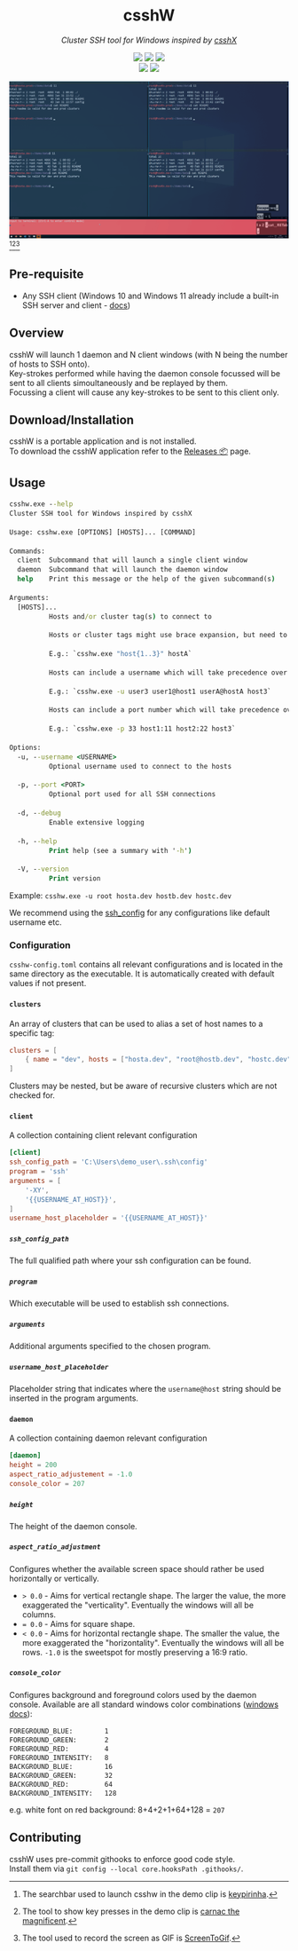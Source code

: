 <h1 align="center">csshW</h3>
<p align="center"><i>Cluster SSH tool for Windows inspired by <a href="https://github.com/brockgr/csshx">csshX</a></i></p>
<p align="center">
  <a href="./LICENSE.txt"><img src="https://img.shields.io/badge/License-Apache_2.0-blue.svg"></a>
  <a href="https://github.com/whme/csshw/releases/latest"><img src="https://img.shields.io/github/v/release/whme/csshw.svg"></a>
  <a href="https://github.com/whme/csshw/releases"><img src="https://img.shields.io/github/downloads/whme/csshw/total"></a><br>
  <a href="https://github.com/whme/csshw/actions/workflows/ci.yml"><img src="https://github.com/whme/csshw/actions/workflows/ci.yml/badge.svg"></a>
  <a href="https://github.com/whme/csshw/actions/workflows/deploy_docs.yml"><img src="https://github.com/whme/csshw/actions/workflows/deploy_docs.yml/badge.svg"></a>
</p>

![csshw demo](https://raw.githubusercontent.com/whme/csshw/refs/heads/main/demo/csshw.gif)[^1][^2][^3]

## Pre-requisite
- Any SSH client (Windows 10 and Windows 11 already include a built-in SSH server and client - [docs](https://learn.microsoft.com/en-us/windows/terminal/tutorials/ssh))

## Overview
csshW will launch 1 daemon and N client windows (with N being the number of hosts to SSH onto).<br>
Key-strokes performed while having the daemon console focussed will be sent to all clients simoultaneously and be replayed by them.<br>
Focussing a client will cause any key-strokes to be sent to this client only.

## Download/Installation
csshW is a portable application and is not installed.<br>
To download the csshW application refer to the [Releases 📦](https://github.com/whme/csshw/releases) page.

## Usage

<!-- HELP_OUTPUT_START -->
```cmd
csshw.exe --help
Cluster SSH tool for Windows inspired by csshX

Usage: csshw.exe [OPTIONS] [HOSTS]... [COMMAND]

Commands:
  client  Subcommand that will launch a single client window
  daemon  Subcommand that will launch the daemon window
  help    Print this message or the help of the given subcommand(s)

Arguments:
  [HOSTS]...
          Hosts and/or cluster tag(s) to connect to

          Hosts or cluster tags might use brace expansion, but need to be properly quoted.

          E.g.: `csshw.exe "host{1..3}" hostA`

          Hosts can include a username which will take precedence over the username given via the `-u` option and over any ssh config value.

          E.g.: `csshw.exe -u user3 user1@host1 userA@hostA host3`

          Hosts can include a port number which will take precedence over the port given via the `-p` option.

          E.g.: `csshw.exe -p 33 host1:11 host2:22 host3`

Options:
  -u, --username <USERNAME>
          Optional username used to connect to the hosts

  -p, --port <PORT>
          Optional port used for all SSH connections

  -d, --debug
          Enable extensive logging

  -h, --help
          Print help (see a summary with '-h')

  -V, --version
          Print version
```
<!-- HELP_OUTPUT_END -->
Example:
`csshw.exe -u root hosta.dev hostb.dev hostc.dev`

We recommend using the [ssh_config](https://linux.die.net/man/5/ssh_config) for any configurations like default username etc.

### Configuration

`csshw-config.toml` contains all relevant configurations and is located in the same directory as the executable.
It is automatically created with default values if not present.

#### `clusters`
An array of clusters that can be used to alias a set of host names to a specific tag:
```toml
clusters = [
    { name = "dev", hosts = ["hosta.dev", "root@hostb.dev", "hostc.dev"] }
]
```
Clusters may be nested, but be aware of recursive clusters which are not checked for.

#### `client`
A collection containing client relevant configuration
``` toml
[client]
ssh_config_path = 'C:\Users\demo_user\.ssh\config'
program = 'ssh'
arguments = [
    '-XY',
    '{{USERNAME_AT_HOST}}',
]
username_host_placeholder = '{{USERNAME_AT_HOST}}'
```

##### `ssh_config_path`
The full qualified path where your ssh configuration can be found.

##### `program`
Which executable will be used to establish ssh connections.

##### `arguments`
Additional arguments specified to the chosen program.

##### `username_host_placeholder`
Placeholder string that indicates where the `username@host` string should be inserted in the program arguments.

#### `daemon`
A collection containing daemon relevant configuration
``` toml
[daemon]
height = 200
aspect_ratio_adjustement = -1.0
console_color = 207
```

##### `height`
The height of the daemon console.

##### `aspect_ratio_adjustment`
Configures whether the available screen space should rather be used horizontally or vertically.
* `> 0.0` - Aims for vertical rectangle shape.
  The larger the value, the more exaggerated the "verticality".
  Eventually the windows will all be columns.
* `= 0.0` - Aims for square shape.
* `< 0.0` - Aims for horizontal rectangle shape.
  The smaller the value, the more exaggerated the "horizontality".
  Eventually the windows will all be rows.
  `-1.0` is the sweetspot for mostly preserving a 16:9 ratio.

##### `console_color`
Configures background and foreground colors used by the daemon console.
Available are all standard windows color combinations ([windows docs](https://learn.microsoft.com/en-us/windows/console/console-screen-buffers#character-attributes)):
```
FOREGROUND_BLUE:        1
FOREGROUND_GREEN:       2
FOREGROUND_RED:         4
FOREGROUND_INTENSITY:   8
BACKGROUND_BLUE:        16
BACKGROUND_GREEN:       32
BACKGROUND_RED:         64
BACKGROUND_INTENSITY:   128
```
e.g. white font on red background: 8+4+2+1+64+128 = `207`

## Contributing
csshW uses pre-commit githooks to enforce good code style.<br>
Install them via ``git config --local core.hooksPath .githooks/``.

[^1]: The searchbar used to launch csshw in the demo clip is [keypirinha](https://keypirinha.com/).
[^2]: The tool to show key presses in the demo clip is [carnac the magnificent](https://github.com/Code52/carnac).
[^3]: The tool used to record the screen as GIF is [ScreenToGif](https://github.com/NickeManarin/ScreenToGif).
